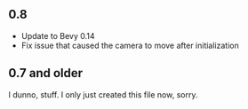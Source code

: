 ## 0.8

- Update to Bevy 0.14
- Fix issue that caused the camera to move after initialization

## 0.7 and older

I dunno, stuff. I only just created this file now, sorry.
